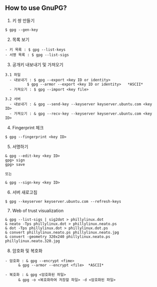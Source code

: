 ## How to use GnuPG?
 
1. 키 쌍 만들기

```
$ gpg --gen-key
```

2. 목록 보기

```
- 키 목록 : $ gpg --list-keys
- 서명 목록 : $ gpg --list-sigs
```

3. 공개키 내보내기 및 가져오기
```
3.1 파일
  - 내보내기 : $ gpg --export <key ID or identity>
	      $ gpg --armor --export <key ID or identity>   *ASCII*
  - 가져오기 : $ gpg --import <key file>

3.2 서버
  - 내보내기 : & gpg --send-key --keyserver keyserver.ubuntu.com <key ID>
  - 가져오기 : & gpg --recv-key --keyserver keyserver.ubuntu.com <key ID>
```

4. Fingerprint 체크
```
$ gpg --fingerprint <key ID>
```
5. 서명하기
```
& gpg --edit-key <key ID>
gpg> sign
gpg> save

또는

& gpg --sign-key <key ID>
```
6. 서버 새로고침
```
$ gpg --keyserver keyserver.ubuntu.com --refresh-keys
```

7. Web of trust visualization
```
& gpg --list-sigs | sig2dot > phillylinux.dot
& neato -Tps phillylinux.dot > phillylinux.neato.ps
& dot -Tps phillylinux.dot > phillylinux.dot.ps
& convert phillylinux.neato.ps phillylinux.neato.jpg
& convert -geometry 320x240 phillylinux.neato.ps phillylinux.neato.320.jpg
```

8. 암호화 및 복호화
```
- 암호화 : & gpg --encrypt <fime> 
	  & gpg --armor --encrypt <file>  *ASCII*

- 복호화 : & gpg <암호화된 파일>
	  & gpg -o <복호화하여 저장할 파일> -d <암호화된 파일>
```

